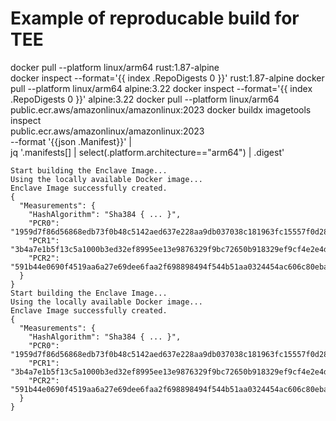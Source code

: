 # Example of reproducable build for TEE

docker pull --platform linux/arm64 rust:1.87-alpine  
docker inspect --format='{{ index .RepoDigests 0 }}' rust:1.87-alpine
docker pull --platform linux/arm64 alpine:3.22
docker inspect --format='{{ index .RepoDigests 0 }}' alpine:3.22
docker pull --platform linux/arm64 public.ecr.aws/amazonlinux/amazonlinux:2023
docker buildx imagetools inspect \
 public.ecr.aws/amazonlinux/amazonlinux:2023 \
 --format '{{json .Manifest}}' | \
 jq '.manifests[] | select(.platform.architecture=="arm64") | .digest'

```
Start building the Enclave Image...
Using the locally available Docker image...
Enclave Image successfully created.
{
  "Measurements": {
    "HashAlgorithm": "Sha384 { ... }",
    "PCR0": "1959d7f86d56868edb73f0b48c5142aed637e228aa9db037038c181963fc15557f0d280e752d27c62cefa80fd21c46af",
    "PCR1": "3b4a7e1b5f13c5a1000b3ed32ef8995ee13e9876329f9bc72650b918329ef9cf4e2e4d1e1e37375dab0ba56ba0974d03",
    "PCR2": "591b44e0690f4519aa6a27e69dee6faa2f698898494f544b51aa0324454ac606c80eba7a29031a5195e689ad45d261fb"
  }
}
Start building the Enclave Image...
Using the locally available Docker image...
Enclave Image successfully created.
{
  "Measurements": {
    "HashAlgorithm": "Sha384 { ... }",
    "PCR0": "1959d7f86d56868edb73f0b48c5142aed637e228aa9db037038c181963fc15557f0d280e752d27c62cefa80fd21c46af",
    "PCR1": "3b4a7e1b5f13c5a1000b3ed32ef8995ee13e9876329f9bc72650b918329ef9cf4e2e4d1e1e37375dab0ba56ba0974d03",
    "PCR2": "591b44e0690f4519aa6a27e69dee6faa2f698898494f544b51aa0324454ac606c80eba7a29031a5195e689ad45d261fb"
  }
}
```
